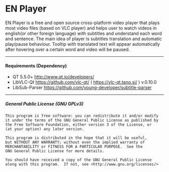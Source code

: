 # EN Player
EN Player is a free and open source cross-platform video player that plays most video files (based on VLC player) and helps user to watch videos in english(or other foreign language) with subtitles and understand each word and sentence.
The main idea of player is subtitles translation and automatic play/pause behaviour. Tooltip with translated text will appear automatically after hovering over a certain word and video will be paused.
___
#### Requirements (Dependency)
- QT 5.5.0+  http://www.qt.io/developers/
- LibVLC-Qt  https://github.com/vlc-qt/ ( https://vlc-qt.tano.si/ ) v.0.10.0
- LibSub-Parser https://github.com/young-developer/subtitle-parser

___
##### General Public License (GNU GPLv3)
```
This program is free software: you can redistribute it and/or modify
it under the terms of the GNU General Public License as published by
the Free Software Foundation, either version 3 of the License, or
(at your option) any later version.

This program is distributed in the hope that it will be useful,
but WITHOUT ANY WARRANTY; without even the implied warranty of
MERCHANTABILITY or FITNESS FOR A PARTICULAR PURPOSE.  See the
GNU General Public License for more details.

You should have received a copy of the GNU General Public License
along with this program.  If not, see <http://www.gnu.org/licenses/>
